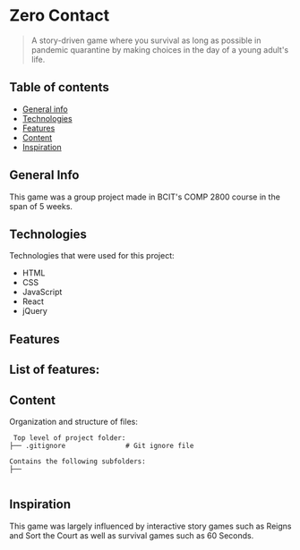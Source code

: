 # Zero Contact
> A story-driven game where you survival as long as possible in pandemic quarantine by making choices in the day of a young adult's life.

## Table of contents
* [General info](#general-info)
* [Technologies](#technologies)
* [Features](#features)
* [Content](#content)
* [Inspiration](#inspiration)

## General Info
This game was a group project made in BCIT's COMP 2800 course in the span of 5 weeks.

## Technologies
Technologies that were used for this project:

- HTML
- CSS
- JavaScript
- React
- jQuery

## Features
List of features:
- 

## Content
Organization and structure of files:

```
 Top level of project folder: 
├── .gitignore               # Git ignore file

Contains the following subfolders:
├── 
    
``` 
   
## Inspiration

This game was largely influenced by interactive story games such as Reigns and Sort the Court as well as survival games such as 60 Seconds.
